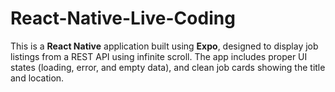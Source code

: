 # React-Native-Live-Coding
This is a **React Native** application built using **Expo**, designed to display job listings from a REST API using infinite scroll. The app includes proper UI states (loading, error, and empty data), and clean job cards showing the title and location.
